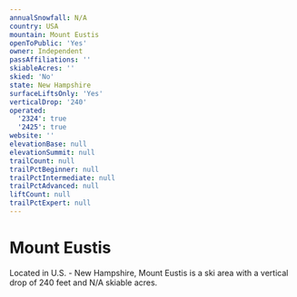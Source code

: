 ```yaml
---
annualSnowfall: N/A
country: USA
mountain: Mount Eustis
openToPublic: 'Yes'
owner: Independent
passAffiliations: ''
skiableAcres: ''
skied: 'No'
state: New Hampshire
surfaceLiftsOnly: 'Yes'
verticalDrop: '240'
operated:
  '2324': true
  '2425': true
website: ''
elevationBase: null
elevationSummit: null
trailCount: null
trailPctBeginner: null
trailPctIntermediate: null
trailPctAdvanced: null
liftCount: null
trailPctExpert: null
---
```



# Mount Eustis

Located in U.S. - New Hampshire, Mount Eustis is a ski area with a vertical drop of 240 feet and N/A skiable acres.
